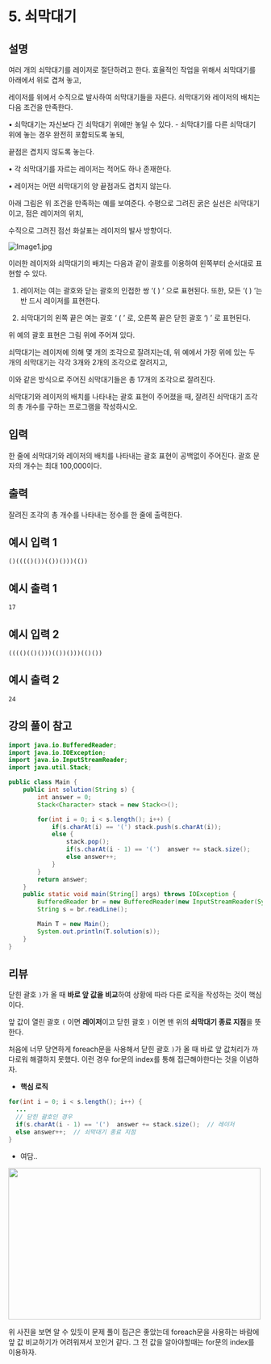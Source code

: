 #  5. 쇠막대기

## 설명

여러 개의 쇠막대기를 레이저로 절단하려고 한다. 효율적인 작업을 위해서 쇠막대기를 아래에서 위로 겹쳐 놓고,

레이저를 위에서 수직으로 발사하여 쇠막대기들을 자른다. 쇠막대기와 레이저의 배치는 다음 조건을 만족한다.

• 쇠막대기는 자신보다 긴 쇠막대기 위에만 놓일 수 있다. - 쇠막대기를 다른 쇠막대기 위에 놓는 경우 완전히 포함되도록 놓되,

끝점은 겹치지 않도록 놓는다.

• 각 쇠막대기를 자르는 레이저는 적어도 하나 존재한다.

• 레이저는 어떤 쇠막대기의 양 끝점과도 겹치지 않는다.

아래 그림은 위 조건을 만족하는 예를 보여준다. 수평으로 그려진 굵은 실선은 쇠막대기이고, 점은 레이저의 위치,

수직으로 그려진 점선 화살표는 레이저의 발사 방향이다.

![Image1.jpg](https://cote.inflearn.com/public/upload/35b4910834.jpg)

이러한 레이저와 쇠막대기의 배치는 다음과 같이 괄호를 이용하여 왼쪽부터 순서대로 표현할 수 있다.

1. 레이저는 여는 괄호와 닫는 괄호의 인접한 쌍 ‘( ) ’ 으로 표현된다. 또한, 모든 ‘( ) ’는 반 드시 레이저를 표현한다.

2. 쇠막대기의 왼쪽 끝은 여는 괄호 ‘ ( ’ 로, 오른쪽 끝은 닫힌 괄호 ‘) ’ 로 표현된다.

위 예의 괄호 표현은 그림 위에 주어져 있다.

쇠막대기는 레이저에 의해 몇 개의 조각으로 잘려지는데, 위 예에서 가장 위에 있는 두 개의 쇠막대기는 각각 3개와 2개의 조각으로 잘려지고,

이와 같은 방식으로 주어진 쇠막대기들은 총 17개의 조각으로 잘려진다.

쇠막대기와 레이저의 배치를 나타내는 괄호 표현이 주어졌을 때, 잘려진 쇠막대기 조각의 총 개수를 구하는 프로그램을 작성하시오.



## 입력

한 줄에 쇠막대기와 레이저의 배치를 나타내는 괄호 표현이 공백없이 주어진다. 괄호 문자의 개수는 최대 100,000이다.



## 출력

잘려진 조각의 총 개수를 나타내는 정수를 한 줄에 출력한다.



## 예시 입력 1 

```
()(((()())(())()))(())
```



## 예시 출력 1

```
17
```



## 예시 입력 2 

```
(((()(()()))(())()))(()())
```



## 예시 출력 2

```
24
```



## 강의 풀이 참고

```java
import java.io.BufferedReader;
import java.io.IOException;
import java.io.InputStreamReader;
import java.util.Stack;

public class Main {
    public int solution(String s) {
        int answer = 0;
        Stack<Character> stack = new Stack<>();

        for(int i = 0; i < s.length(); i++) {
            if(s.charAt(i) == '(') stack.push(s.charAt(i));
            else {
                stack.pop();
                if(s.charAt(i - 1) == '(')  answer += stack.size();
                else answer++;
            }
        }
        return answer;
    }
    public static void main(String[] args) throws IOException {
        BufferedReader br = new BufferedReader(new InputStreamReader(System.in));
        String s = br.readLine();

        Main T = new Main();
        System.out.println(T.solution(s));
    }
}
```



## 리뷰

닫힌 괄호 `)`가 올 때 **바로 앞 값을 비교**하여 상황에 따라 다른 로직을 작성하는 것이 핵심이다.

앞 값이 열린 괄호 `(` 이면 **레이저**이고 닫힌 괄호 `)` 이면 맨 위의 **쇠막대기 종료 지점**을 뜻한다.



처음에 너무 당연하게 foreach문을 사용해서 닫힌 괄호 `)`가 올 때 바로 앞 값처리가 까다로워 해결하지 못했다. 이런 경우 for문의 index를 통해 접근해야한다는 것을 이념하자.



- **핵심 로직**

```java
for(int i = 0; i < s.length(); i++) {
  ...
  // 닫힌 괄호인 경우
  if(s.charAt(i - 1) == '(')  answer += stack.size();  // 레이저
  else answer++;  // 쇠막대기 종료 지점
}
```


- 여담..

<img src="https://user-images.githubusercontent.com/59335077/172286957-3c04b8ff-323c-489d-b96d-5a97effdc39b.jpeg" width="500" height="300" />

위 사진을 보면 알 수 있듯이 문제 풀이 접근은 좋았는데 foreach문을 사용하는 바람에 앞 값 비교하기가 어려워져서 꼬인거 같다.
그 전 값을 알아야할때는 for문의 index를 이용하자.
